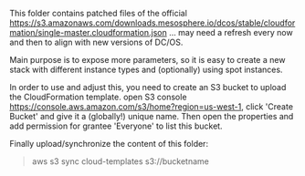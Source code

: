 This folder contains patched files of the official 
<https://s3.amazonaws.com/downloads.mesosphere.io/dcos/stable/cloudformation/single-master.cloudformation.json>
... may need a refresh every now and then to align with new versions of DC/OS.

Main purpose is to expose more parameters, so it is easy to create a new stack with different instance types and  (optionally) using spot instances.

In order to use and adjust this, you need to create an S3 bucket to upload the CloudFormation template.
open S3 console <https://console.aws.amazon.com/s3/home?region=us-west-1>, click 'Create Bucket' and give it a (globally!) unique name. Then open the properties and add permission for grantee 'Everyone' to list this bucket.

Finally upload/synchronize the content of this folder:
> aws s3 sync cloud-templates s3://bucketname